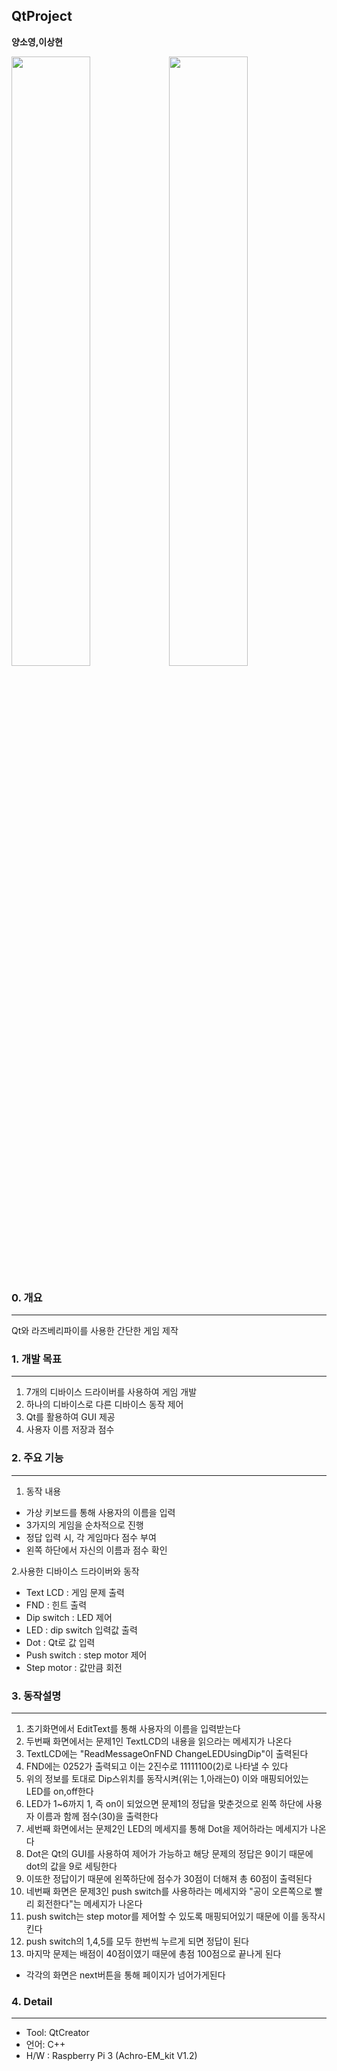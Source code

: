 ##  QtProject
__양소영,이상현__

<img src="https://user-images.githubusercontent.com/48993188/71005967-ec4afd00-2127-11ea-9a03-0d06f18b6621.png" width="50%"><img src="https://user-images.githubusercontent.com/48993188/71007707-cc690880-212a-11ea-819c-40ecbe553181.jpg" width="50%">

### 0. 개요
------------------------------
Qt와 라즈베리파이를 사용한 간단한 게임 제작

### 1. 개발 목표
------------------------------
1. 7개의 디바이스 드라이버를 사용하여 게임 개발
2. 하나의 디바이스로 다른 디바이스 동작 제어
3. Qt를 활용하여 GUI 제공
4. 사용자 이름 저장과 점수 


### 2. 주요 기능
------------------------------
1. 동작 내용
- 가상 키보드를 통해 사용자의 이름을 입력
- 3가지의 게임을 순차적으로 진행
- 정답 입력 시, 각 게임마다 점수 부여
- 왼쪽 하단에서 자신의 이름과 점수 확인

2.사용한 디바이스 드라이버와 동작
- Text LCD : 게임 문제 출력
- FND : 힌트 출력
- Dip switch : LED 제어
- LED : dip switch 입력값 출력
- Dot : Qt로 값 입력
- Push switch : step motor 제어
- Step motor : 값만큼 회전

### 3. 동작설명
------------------------------
1. 초기화면에서 EditText를 통해 사용자의 이름을 입력받는다
2. 두번째 화면에서는 문제1인 TextLCD의 내용을 읽으라는 메세지가 나온다
3. TextLCD에는 "ReadMessageOnFND ChangeLEDUsingDip"이 출력된다
4. FND에는 0252가 출력되고 이는 2진수로 11111100(2)로 나타낼 수 있다
5. 위의 정보를 토대로 Dip스위치를 동작시켜(위는 1,아래는0) 이와 매핑되어있는 LED를 on,off한다
6. LED가 1~6까지 1, 즉 on이 되었으면 문제1의 정답을 맞춘것으로 왼쪽 하단에 사용자 이름과 함께 점수(30)을 출력한다
7. 세번째 화면에서는 문제2인 LED의 메세지를 통해 Dot을 제어하라는 메세지가 나온다
8. Dot은 Qt의 GUI를 사용하여 제어가 가능하고 해당 문제의 정답은 9이기 때문에 dot의 값을 9로 세팅한다
9. 이또한 정답이기 때문에 왼쪽하단에 점수가 30점이 더해져 총 60점이 출력된다
10. 네번째 화면은 문제3인 push switch를 사용하라는 메세지와 "공이 오른쪽으로 빨리 회전한다"는 메세지가 나온다
11. push switch는 step motor를 제어할 수 있도록 매핑되어있기 때문에 이를 동작시킨다
12. push switch의 1,4,5를 모두 한번씩 누르게 되면 정답이 된다
13. 마지막 문제는 배점이 40점이였기 때문에 총점 100점으로 끝나게 된다

* 각각의 화면은 next버튼을 통해 페이지가 넘어가게된다

### 4. Detail
------------------------------
 * Tool: QtCreator
 * 언어: C++
 * H/W : Raspberry Pi 3 (Achro-EM_kit V1.2)
